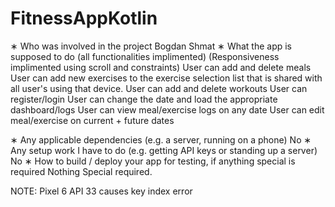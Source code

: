 # FitnessAppKotlin


∗ Who was involved in the project
Bogdan Shmat
∗ What the app is supposed to do (all functionalities implimented) (Responsiveness implimented using scroll and constraints)
User can add and delete meals 
User can add new exercises to the exercise selection list that is shared with all user's using that device. 
User can add and delete workouts
User can register/login
User can change the date and load the appropriate dashboard/logs
User can view meal/exercise logs on any date
User can edit meal/exercise on current + future dates

∗ Any applicable dependencies (e.g. a server, running on a phone)
No
∗ Any setup work I have to do (e.g. getting API keys or standing up a server)
No
∗ How to build / deploy your app for testing, if anything special is required
Nothing Special required.



NOTE:
Pixel 6 API 33 causes key index error 
